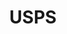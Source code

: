 ---
title: USPS
crosslinks:
- livven
- LosAngeles
- DarkNetMarkets
- TalesfromtheMail
- pics
- DarkNets
- disneymagickingdoms
- legaladvice
- explainlikeimfive
- chinaglass
- ups
- GooglePixel
- dontyouknowwhoiam
---